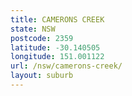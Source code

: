 ```yaml
---
title: CAMERONS CREEK
state: NSW
postcode: 2359
latitude: -30.140505
longitude: 151.001122
url: /nsw/camerons-creek/
layout: suburb
---
```

